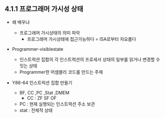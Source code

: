 ## 4.1.1 프로그래머 가시성 상태
* 왜 배우냐
	* 프로그래머 가시상태의 의미 파악
		* 프로그래머 가시상태에 접근가능하다 = ISA로부터 자요롭다

* Programmer-visiblestate
	* 인스트럭션 집합의 각 인스트럭션의 프로세서 상태의 일부를 읽거나 변경할 수 잇는 상태
	* Programmer한 어셈블리 코드를 만드는 주체
* Y86-64 인스트럭션 집합 만들기
	* BF, CC ,PC ,Stat ,DMEM
		* CC : ZF SF OF
	* PC : 현재 실행되는 인스트럭션 주소 보관
	* stat : 전체적 상태
